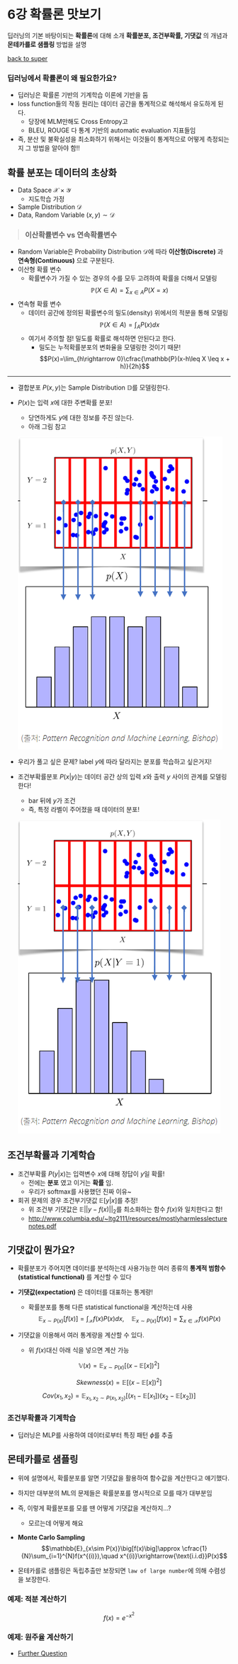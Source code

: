 # 6강 확률론 맛보기
딥러닝의 기본 바탕이되는 **확률론**에 대해 소개
**확률분포, 조건부확률, 기댓값** 의 개념과 **몬테카를로 샘플링** 방법을 설명

[back to super](https://github.com/jinmang2/boostcamp_ai_tech_2/tree/main/u-stage/ai_math)

### 딥러닝에서 확률론이 왜 필요한가요?
- 딥러닝은 확률론 기반의 기계학습 이론에 기반을 둠
- loss function들의 작동 원리는 데이터 공간을 통계적으로 해석해서 유도하게 된다.
    - 당장에 MLM만해도 Cross Entropy고
    - BLEU, ROUGE 다 통계 기반의 automatic evaluation 지표들임
- 즉, 분산 및 불확실성을 최소화하기 위해서는 이것들이 통계적으로 어떻게 측정되는지 그 방법을 알아야 함!!

## 확률 분포는 데이터의 초상화
- Data Space $\mathcal{X}\times\mathcal{Y}$
    - 지도학습 가정
- Sample Distribution $\mathcal{D}$
- Data, Random Variable $(x,y) \sim \mathcal{D}$

>### 이산확률변수 vs 연속확률변수
- Random Variable은 Probability Distribution $\mathcal{D}$에 따라 **이산형(Discrete)** 과 **연속형(Continuous)** 으로 구분된다.
- 이산형 확률 변수
    - 확률변수가 가질 수 있는 경우의 수를 모두 고려하여 확률을 더해서 모델링
    $$\mathbb{P}(X\in A) = \sum_{x\in A}P(X=x)$$
- 연속형 확률 변수
    - 데이터 공간에 정의된 확률변수의 밀도(density) 위에서의 적분을 통해 모델링
    $$\mathbb{P}(X\in A) = \int_A P(x)dx$$
    - 여기서 주의할 점! 밀도를 확률로 해석하면 안된다고 한다.
        - 밀도는 누적확률분포의 변화율을 모델링한 것이기 때문!
        $$P(x)=\lim_{h\rightarrow 0}\cfrac{\mathbb{P}(x-h\leq X \leq x + h)}{2h}$$
---

- 결합분포 $P(x,y)$는 Sample Distribution $\mathbb{D}$를 모델링한다.
- $P(x)$는 입력 $x$에 대한 주변확률 분포!
    - 당연하게도 $y$에 대한 정보를 주진 않는다.
    - 아래 그림 참고

    ![img](../../../assets/img/u-stage/probability1.PNG)
- 우리가 풀고 싶은 문제? label $y$에 따라 달라지는 분포를 학습하고 싶은거지!
- 조건부확률분포 $P(x|y)$는 데이터 공간 상의 입력 $x$와 출력 $y$ 사이의 관계를 모델링한다!
    - bar 뒤에 $y$가 조건
    - 즉, 특정 라벨이 주어졌을 때 데이터의 분포!

    ![img](../../../assets/img/u-stage/probability2.PNG)

## 조건부확률과 기계학습
- 조건부확률 $P(y|x)$는 입력변수 $x$에 대해 정답이 $y$일 확률!
    - 전에는 **분포** 였고 이거는 **확률** 임.
    - 우리가 softmax를 사용했던 진짜 이유~
- 회귀 문제의 경우 조건부기댓값 $\mathbb{E}[y|x]$를 추정!
    - 위 조건부 기댓값은 $\mathbb{E}\lvert\lvert y-f(x)\rvert\rvert_2$를 최소화하는 함수 $f(x)$와 일치한다고 함!
    - http://www.columbia.edu/~ltg2111/resources/mostlyharmlesslecturenotes.pdf

## 기댓값이 뭔가요?
- 확률분포가 주어지면 데이터를 분석하는데 사용가능한 여러 종류의 **통계적 범함수(statistical functional)** 를 계산할 수 있다
- **기댓값(expectation)** 은 데이터를 대표하는 통계량!
    - 확률분포를 통해 다른 statistical functional을 계산하는데 사용
$$\mathbb{E}_{x\sim P(x)}\big[f(x)\big]=\int_{\mathcal{X}}f(x)P(x)dx,\quad\mathbb{E}_{x\sim P(x)}\big[f(x)\big]=\sum_{x\in\mathcal{X}}f(x)P(x)$$

- 기댓값을 이용해서 여러 통계량을 계산할 수 있다.
    - 위 $f(x)$대신 아래 식을 넣으면 계산 가능

$$\mathbb{V}(x)=\mathbb{E}_{x\sim P(x)}\big[(x-\mathbb{E}[x])^2 \big]$$

$$Skewness(x)=\mathbb{E}\big[(x-\mathbb{E}[x])^2 \big]$$

$$Cov(x_1,x_2)=\mathbb{E}_{x_1,x_2\sim P(x_1,x_2)}\big[(x_1-\mathbb{E}[x_1])(x_2-\mathbb{E}[x_2])\big]$$

### 조건부확률과 기계학습
- 딥러닝은 MLP를 사용하여 데이터로부터 특징 패턴 $\phi$를 추출

## 몬테카를로 샘플링
- 위에 설명에서, 확률분포를 알면 기댓값을 활용하여 함수값을 계산한다고 얘기했다.
- 하지만 대부분의 ML의 문제들은 확률분포를 명시적으로 모를 때가 대부분임
- 즉, 이렇게 확률분포를 모를 땐 어떻게 기댓값을 계산하지...?
    - 모르는데 어떻게 해요
- **Monte Carlo Sampling**
$$\mathbb{E}_{x\sim P(x)}\big[f(x)\big]\approx \cfrac{1}{N}\sum_{i=1}^{N}f(x^{(i)}),\quad x^{(i)}\xrightarrow{\text{i.i.d}}P(x)$$

- 몬테카를로 샘플링은 독립추출만 보장되면 `law of large number`에 의해 수렴성을 보장한다.

### 예제: 적분 계산하기
$$f(x)=e^{-x^2}$$

### 예제: 원주율 계산하기
- [Further Question](https://github.com/jinmang2/boostcamp_ai_tech_2/tree/main/u-stage/ai_math/ch06_probability/further_question.md)

